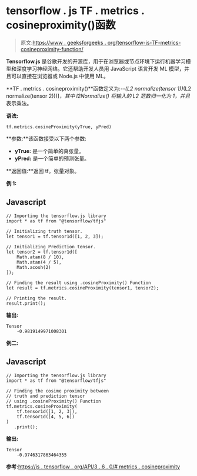 # tensorflow . js TF . metrics . cosineproximity()函数

> 原文:[https://www . geeksforgeeks . org/tensorflow-js-TF-metrics-cosineproximity-function/](https://www.geeksforgeeks.org/tensorflow-js-tf-metrics-cosineproximity-function/)

**Tensorflow.js** 是谷歌开发的开源库，用于在浏览器或节点环境下运行机器学习模型和深度学习神经网络。它还帮助开发人员用 JavaScript 语言开发 ML 模型，并且可以直接在浏览器或 Node.js 中使用 ML。

**TF . metrics . cosineproximity()**函数定义为:*--(L2 normalize(tensor 1))*(L2 normalize(tensor 2)))]*，其中 *l2Normalize()* 将输入的 L2 范数归一化为 1，并且*表示乘法。

**语法:**

```
tf.metrics.cosineProximity(yTrue, yPred)
```

**参数:**该函数接受以下两个参数:

*   **yTrue:** 是一个简单的真张量。
*   **yPred:** 是一个简单的预测张量。

**返回值:**返回 tf。张量对象。

**例 1:**

## Javascript

```
// Importing the tensorflow.js library
import * as tf from "@tensorflow/tfjs"

// Initializing truth tensor.
let tensor1 = tf.tensor1d([1, 2, 3]);

// Initializing Prediction tensor.
let tensor2 = tf.tensor1d([
    Math.atan(8 / 10),
    Math.atan(4 / 5),
    Math.acosh(2)
]);

// Finding the result using .cosineProximity() Function
let result = tf.metrics.cosineProximity(tensor1, tensor2);

// Printing the result.
result.print();
```

**输出:**

```
Tensor
    -0.9819149971008301
```

**例二:**

## Javascript

```
// Importing the tensorflow.js library
import * as tf from "@tensorflow/tfjs"

// Finding the cosime proximity between
// truth and prediction tensor
// using .cosineProximity() Function
tf.metrics.cosineProximity(
    tf.tensor1d([1, 2, 3]),
    tf.tensor1d([4, 5, 6])
)
   .print();
```

**输出:**

```
Tensor
    -0.9746317863464355
```

**参考:**[https://js . tensorflow . org/API/3 . 6 . 0/# metrics . cosineproximity](https://js.tensorflow.org/api/3.6.0/#metrics.cosineProximity)